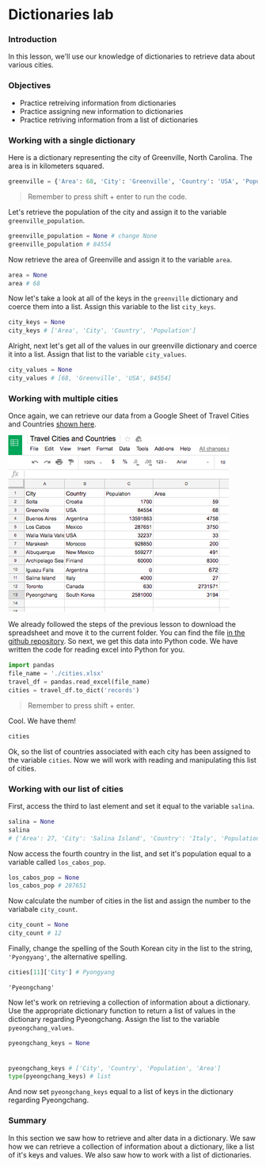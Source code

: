 
# Dictionaries lab

### Introduction

In this lesson, we'll use our knowledge of dictionaries to retrieve data about various cities.

### Objectives

* Practice retreiving information from dictionaries
* Practice assigning new information to dictionaries
* Practice retriving information from a list of dictionaries

### Working with a single dictionary

Here is a dictionary representing the city of Greenville, North Carolina.  The area is in kilometers squared.


```python
greenville = {'Area': 68, 'City': 'Greenville', 'Country': 'USA', 'Population': 84554}
```

> Remember to press shift + enter to run the code.

Let's retrieve the population of the city and assign it to the variable `greenville_population`.


```python
greenville_population = None # change None
greenville_population # 84554
```

Now retrieve the area of Greenville and assign it to the variable `area`.


```python
area = None
area # 68
```

Now let's take a look at all of the keys in the `greenville` dictionary and coerce them into a list.  Assign this variable to the list `city_keys`.


```python
city_keys = None
city_keys # ['Area', 'City', 'Country', 'Population']
```

Alright, next let's get all of the values in our greenville dictionary and coerce it into a list.  Assign that list to the variable `city_values`.


```python
city_values = None
city_values # [68, 'Greenville', 'USA', 84554]
```

### Working with multiple cities

Once again, we can retrieve our data from a Google Sheet of Travel Cities and Countries [shown here](https://docs.google.com/spreadsheets/d/1BTJMMFH9t4p5UmHj5kiC6PGfMN6yaaaZkocx0mDqTK0/edit#gid=0).  

![](./countries-cities.png)

We already followed the steps of the previous lesson to download the spreadsheet and move it to the current folder.  You can find the file [in the github repository](https://github.com/learn-co-curriculum/python-lists-lab).  So next, we get this data into Python code.  We have written the code for reading excel into Python for you.


```python
import pandas
file_name = './cities.xlsx'
travel_df = pandas.read_excel(file_name)
cities = travel_df.to_dict('records')
```

> Remember to press shift + enter.

Cool.  We have them!


```python
cities
```

Ok, so the list of countries associated with each city has been assigned to the variable `cities`.  Now we will work with reading and manipulating this list of cities.

### Working with our list of cities

First, access the third to last element and set it equal to the variable `salina`.


```python
salina = None 
salina
# {'Area': 27, 'City': 'Salina Island', 'Country': 'Italy', 'Population': 4000}
```

Now access the fourth country in the list, and set it's population equal to a variable called `los_cabos_pop`.


```python
los_cabos_pop = None
los_cabos_pop # 287651
```

Now calculate the number of cities in the list and assign the number to the variabale `city_count`.


```python
city_count = None
city_count # 12
```

Finally, change the spelling of the South Korean city in the list to the string, `'Pyongyang'`, the alternative spelling.


```python
cities[11]['City'] # Pyongyang
```




    'Pyeongchang'



Now let's work on retrieving a collection of information about a dictionary.  Use the appropriate dictionary function to return a list of values in the dictionary regarding Pyeongchang.   Assign the list to the variable `pyeongchang_values`.


```python
pyeongchang_keys = None


pyeongchang_keys # ['City', 'Country', 'Population', 'Area']
type(pyeongchang_keys) # list
```

And now set `pyeongchang_keys` equal to a list of keys in the dictionary regarding Pyeongchang.

### Summary

In this section we saw how to retrieve and alter data in a dictionary.  We saw how we can retrieve a collection of information about a dictionary, like a list of it's keys and values.  We also saw how to work with a list of dictionaries.
